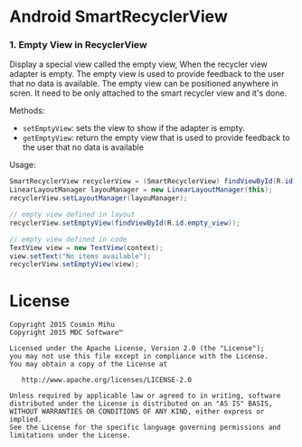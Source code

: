 Android SmartRecyclerView
==========================

### 1. Empty View in RecyclerView
Display a special view called the empty view, When the recycler view adapter is empty. 
The empty view is used to provide feedback to the user that no data is available.
The empty view can be positioned anywhere in scren.
It need to be only attached to the smart recycler view and it's done.

Methods:
- `setEmptyView`: sets the view to show if the adapter is empty.
- `getEmptyView`: return the empty view  that is used to provide feedback to the user that no data is available

Usage:

  ```java
  SmartRecyclerView recyclerView = (SmartRecyclerView) findViewById(R.id.recycler_view);
  LinearLayoutManager layouManager = new LinearLayoutManager(this);
  recyclerView.setLayoutManager(layouManager);
  
  // empty view defined in layout
  recyclerView.setEmptyView(findViewById(R.id.empty_view));
  
  // empty view defined in code
  TextView view = new TextView(context);
  view.setText("No items available");
  recyclerView.setEmptyView(view);
  ```



License
=======

    Copyright 2015 Cosmin Mihu
    Copyright 2015 MDC Software™

    Licensed under the Apache License, Version 2.0 (the "License");
    you may not use this file except in compliance with the License.
    You may obtain a copy of the License at

       http://www.apache.org/licenses/LICENSE-2.0

    Unless required by applicable law or agreed to in writing, software
    distributed under the License is distributed on an "AS IS" BASIS,
    WITHOUT WARRANTIES OR CONDITIONS OF ANY KIND, either express or implied.
    See the License for the specific language governing permissions and
    limitations under the License.
